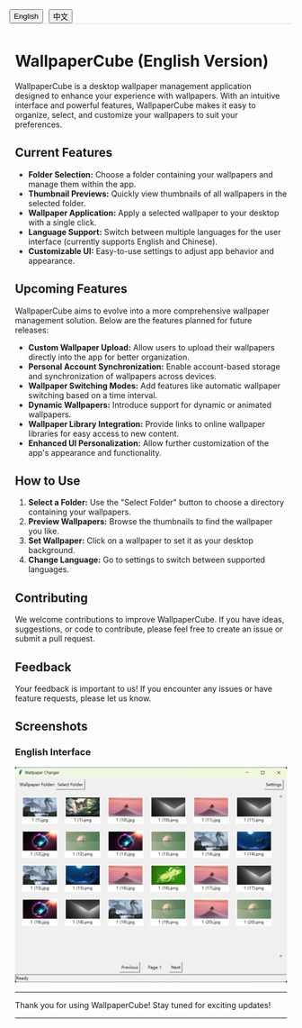 




<!-- Tab Navigation -->
<div id="tab-container" style="display: flex; justify-content: flex-start; border-bottom: 1px solid #ddd;">
  <button onclick="showTab('english')" style="margin-right: 10px; cursor: pointer;">English</button>
  <button onclick="showTab('chinese')" style="cursor: pointer;">中文</button>
</div>

<div id="english" style="display: block; padding: 10px;">
  
# WallpaperCube (English Version)

WallpaperCube is a desktop wallpaper management application designed to enhance your experience with wallpapers. With an intuitive interface and powerful features, WallpaperCube makes it easy to organize, select, and customize your wallpapers to suit your preferences.

## Current Features

- **Folder Selection:** Choose a folder containing your wallpapers and manage them within the app.
- **Thumbnail Previews:** Quickly view thumbnails of all wallpapers in the selected folder.
- **Wallpaper Application:** Apply a selected wallpaper to your desktop with a single click.
- **Language Support:** Switch between multiple languages for the user interface (currently supports English and Chinese).
- **Customizable UI:** Easy-to-use settings to adjust app behavior and appearance.

## Upcoming Features

WallpaperCube aims to evolve into a more comprehensive wallpaper management solution. Below are the features planned for future releases:

- **Custom Wallpaper Upload:** Allow users to upload their wallpapers directly into the app for better organization.
- **Personal Account Synchronization:** Enable account-based storage and synchronization of wallpapers across devices.
- **Wallpaper Switching Modes:** Add features like automatic wallpaper switching based on a time interval.
- **Dynamic Wallpapers:** Introduce support for dynamic or animated wallpapers.
- **Wallpaper Library Integration:** Provide links to online wallpaper libraries for easy access to new content.
- **Enhanced UI Personalization:** Allow further customization of the app's appearance and functionality.

## How to Use

1. **Select a Folder:** Use the "Select Folder" button to choose a directory containing your wallpapers.
2. **Preview Wallpapers:** Browse the thumbnails to find the wallpaper you like.
3. **Set Wallpaper:** Click on a wallpaper to set it as your desktop background.
4. **Change Language:** Go to settings to switch between supported languages.

## Contributing
We welcome contributions to improve WallpaperCube. If you have ideas, suggestions, or code to contribute, please feel free to create an issue or submit a pull request.

## Feedback
Your feedback is important to us! If you encounter any issues or have feature requests, please let us know.

## Screenshots

### English Interface
![English Interface](assets/WallPaper-en.jpg)

---
Thank you for using WallpaperCube! Stay tuned for exciting updates!

---

</div>

<div id="chinese" style="display: none; padding: 10px;">

# WallpaperCube (中文版)

WallpaperCube 是一个桌面壁纸管理应用程序，旨在提升您使用壁纸的体验。通过直观的界面和强大的功能，WallpaperCube 让您轻松地组织、选择和定制壁纸，以满足您的偏好。

## 当前功能

- **文件夹选择：** 选择包含壁纸的文件夹，并在应用中进行管理。
- **缩略图预览：** 快速查看所选文件夹中所有壁纸的缩略图。
- **壁纸应用：** 一键将选定的壁纸设置为桌面背景。
- **多语言支持：** 支持多语言界面切换（目前支持英文和中文）。
- **自定义界面：** 简单易用的设置界面，用于调整应用的行为和外观。

## 即将推出的功能

WallpaperCube 计划发展为更全面的壁纸管理解决方案。以下是未来版本计划的功能：

- **自定义壁纸上传：** 允许用户将壁纸直接上传到应用中以便更好地管理。
- **个人账户同步：** 启用基于账户的存储和跨设备同步功能。
- **壁纸切换模式：** 添加自动切换壁纸功能，例如基于时间间隔切换壁纸。
- **动态壁纸：** 支持动态或动画壁纸。
- **壁纸库链接：** 提供在线壁纸库的链接，便于获取新内容。
- **增强的界面个性化：** 允许进一步自定义应用外观和功能。

## 使用方法

1. **选择文件夹：** 使用“选择文件夹”按钮选择包含壁纸的目录。
2. **预览壁纸：** 浏览缩略图，找到您喜欢的壁纸。
3. **设置壁纸：** 点击壁纸即可将其设置为桌面背景。
4. **切换语言：** 进入设置以切换支持的语言。

## 贡献
我们欢迎对 WallpaperCube 的改进建议和代码贡献。如果您有想法、建议或代码贡献，请随时创建问题或提交拉取请求。

## 反馈
您的反馈对我们非常重要！如果您遇到任何问题或有功能需求，请告诉我们。

## 界面截图

### 中文界面
![中文界面](assets/WallPaper-zh.jpg)

---
感谢您使用 WallpaperCube！敬请期待更多令人兴奋的更新！


</div>

<script>
function showTab(tabId) {
  document.getElementById('english').style.display = tabId === 'english' ? 'block' : 'none';
  document.getElementById('chinese').style.display = tabId === 'chinese' ? 'block' : 'none';
}
</script>


